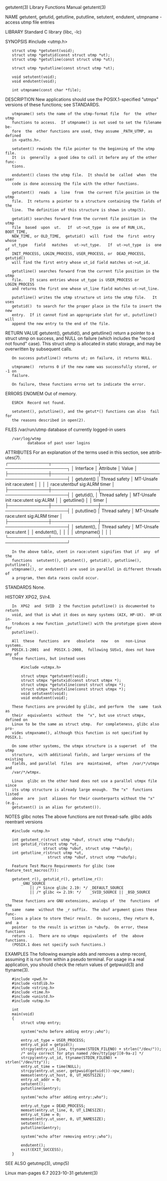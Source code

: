 getutent(3)                Library Functions Manual                getutent(3)

NAME
       getutent, getutid, getutline, pututline, setutent, endutent, utmpname -
       access utmp file entries

LIBRARY
       Standard C library (libc, -lc)

SYNOPSIS
       #include <utmp.h>

       struct utmp *getutent(void);
       struct utmp *getutid(const struct utmp *ut);
       struct utmp *getutline(const struct utmp *ut);

       struct utmp *pututline(const struct utmp *ut);

       void setutent(void);
       void endutent(void);

       int utmpname(const char *file);

DESCRIPTION
       New  applications  should use the POSIX.1-specified "utmpx" versions of
       these functions; see STANDARDS.

       utmpname() sets the name of the utmp-format file  for  the  other  utmp
       functions to access.  If utmpname() is not used to set the filename be‐
       fore  the  other functions are used, they assume _PATH_UTMP, as defined
       in <paths.h>.

       setutent() rewinds the file pointer to the beginning of the utmp  file.
       It  is  generally  a good idea to call it before any of the other func‐
       tions.

       endutent() closes the utmp file.  It should be  called  when  the  user
       code is done accessing the file with the other functions.

       getutent()  reads  a  line  from  the current file position in the utmp
       file.  It returns a pointer to a structure containing the fields of the
       line.  The definition of this structure is shown in utmp(5).

       getutid() searches forward from the current file position in  the  utmp
       file  based  upon  ut.   If  ut->ut_type  is one of RUN_LVL, BOOT_TIME,
       NEW_TIME, or OLD_TIME,  getutid()  will  find  the  first  entry  whose
       ut_type   field   matches   ut->ut_type.   If  ut->ut_type  is  one  of
       INIT_PROCESS, LOGIN_PROCESS, USER_PROCESS, or  DEAD_PROCESS,  getutid()
       will find the first entry whose ut_id field matches ut->ut_id.

       getutline() searches forward from the current file position in the utmp
       file.   It scans entries whose ut_type is USER_PROCESS or LOGIN_PROCESS
       and returns the first one whose ut_line field matches ut->ut_line.

       pututline() writes the utmp structure ut into the utmp file.   It  uses
       getutid()  to search for the proper place in the file to insert the new
       entry.  If it cannot find an appropriate slot for ut, pututline()  will
       append the new entry to the end of the file.

RETURN VALUE
       getutent(),  getutid(),  and  getutline()  return a pointer to a struct
       utmp on success, and NULL on failure (which includes  the  "record  not
       found" case).  This struct utmp is allocated in static storage, and may
       be overwritten by subsequent calls.

       On success pututline() returns ut; on failure, it returns NULL.

       utmpname()  returns 0 if the new name was successfully stored, or -1 on
       failure.

       On failure, these functions errno set to indicate the error.

ERRORS
       ENOMEM Out of memory.

       ESRCH  Record not found.

       setutent(), pututline(), and the getut*() functions can also  fail  for
       the reasons described in open(2).

FILES
       /var/run/utmp
              database of currently logged-in users

       /var/log/wtmp
              database of past user logins

ATTRIBUTES
       For  an  explanation  of  the  terms  used in this section, see attrib‐
       utes(7).
       ┌─────────────┬───────────────┬───────────────────────────────────────┐
       │ Interface   │ Attribute     │ Value                                 │
       ├─────────────┼───────────────┼───────────────────────────────────────┤
       │ getutent()  │ Thread safety │ MT-Unsafe init race:utent             │
       │             │               │ race:utentbuf sig:ALRM timer          │
       ├─────────────┼───────────────┼───────────────────────────────────────┤
       │ getutid(),  │ Thread safety │ MT-Unsafe init race:utent sig:ALRM    │
       │ getutline() │               │ timer                                 │
       ├─────────────┼───────────────┼───────────────────────────────────────┤
       │ pututline() │ Thread safety │ MT-Unsafe race:utent sig:ALRM timer   │
       ├─────────────┼───────────────┼───────────────────────────────────────┤
       │ setutent(), │ Thread safety │ MT-Unsafe race:utent                  │
       │ endutent(), │               │                                       │
       │ utmpname()  │               │                                       │
       └─────────────┴───────────────┴───────────────────────────────────────┘

       In the above table, utent in race:utent signifies that if  any  of  the
       functions  setutent(), getutent(), getutid(), getutline(), pututline(),
       utmpname(), or endutent() are used in parallel in different threads  of
       a program, then data races could occur.

STANDARDS
       None.

HISTORY
       XPG2, SVr4.

       In  XPG2  and  SVID  2 the function pututline() is documented to return
       void, and that is what it does on many systems (AIX, HP-UX).  HP-UX in‐
       troduces a new function _pututline() with the prototype given above for
       pututline().

       All  these  functions  are   obsolete   now   on   non-Linux   systems.
       POSIX.1-2001  and  POSIX.1-2008,  following SUSv1, does not have any of
       these functions, but instead uses

           #include <utmpx.h>

           struct utmpx *getutxent(void);
           struct utmpx *getutxid(const struct utmpx *);
           struct utmpx *getutxline(const struct utmpx *);
           struct utmpx *pututxline(const struct utmpx *);
           void setutxent(void);
           void endutxent(void);

       These functions are provided by glibc, and perform  the  same  task  as
       their  equivalents  without  the  "x", but use struct utmpx, defined on
       Linux to be the same as struct utmp.  For completeness, glibc also pro‐
       vides utmpxname(), although this function is not specified by POSIX.1.

       On some other systems, the utmpx structure is a superset  of  the  utmp
       structure,  with additional fields, and larger versions of the existing
       fields, and parallel  files  are  maintained,  often  /var/*/utmpx  and
       /var/*/wtmpx.

       Linux  glibc on the other hand does not use a parallel utmpx file since
       its utmp structure is already large enough.  The "x"  functions  listed
       above  are  just  aliases for their counterparts without the "x" (e.g.,
       getutxent() is an alias for getutent()).

NOTES
   glibc notes
       The above functions are not thread-safe.  glibc adds reentrant versions

       #include <utmp.h>

       int getutent_r(struct utmp *ubuf, struct utmp **ubufp);
       int getutid_r(struct utmp *ut,
                     struct utmp *ubuf, struct utmp **ubufp);
       int getutline_r(struct utmp *ut,
                       struct utmp *ubuf, struct utmp **ubufp);

       Feature Test Macro Requirements for glibc (see feature_test_macros(7)):

       getutent_r(), getutid_r(), getutline_r():
           _GNU_SOURCE
               || /* Since glibc 2.19: */ _DEFAULT_SOURCE
               || /* glibc <= 2.19: */    _SVID_SOURCE || _BSD_SOURCE

       These functions are GNU extensions, analogs of  the  functions  of  the
       same  name  without the _r suffix.  The ubuf argument gives these func‐
       tions a place to store their result.  On success, they return 0, and  a
       pointer  to the result is written in *ubufp.  On error, these functions
       return -1.  There are no utmpx  equivalents  of  the  above  functions.
       (POSIX.1 does not specify such functions.)

EXAMPLES
       The  following  example  adds and removes a utmp record, assuming it is
       run from within a pseudo terminal.  For usage in  a  real  application,
       you should check the return values of getpwuid(3) and ttyname(3).

       #include <pwd.h>
       #include <stdlib.h>
       #include <string.h>
       #include <time.h>
       #include <unistd.h>
       #include <utmp.h>

       int
       main(void)
       {
           struct utmp entry;

           system("echo before adding entry:;who");

           entry.ut_type = USER_PROCESS;
           entry.ut_pid = getpid();
           strcpy(entry.ut_line, ttyname(STDIN_FILENO) + strlen("/dev/"));
           /* only correct for ptys named /dev/tty[pqr][0-9a-z] */
           strcpy(entry.ut_id, ttyname(STDIN_FILENO) + strlen("/dev/tty"));
           entry.ut_time = time(NULL);
           strcpy(entry.ut_user, getpwuid(getuid())->pw_name);
           memset(entry.ut_host, 0, UT_HOSTSIZE);
           entry.ut_addr = 0;
           setutent();
           pututline(&entry);

           system("echo after adding entry:;who");

           entry.ut_type = DEAD_PROCESS;
           memset(entry.ut_line, 0, UT_LINESIZE);
           entry.ut_time = 0;
           memset(entry.ut_user, 0, UT_NAMESIZE);
           setutent();
           pututline(&entry);

           system("echo after removing entry:;who");

           endutent();
           exit(EXIT_SUCCESS);
       }

SEE ALSO
       getutmp(3), utmp(5)

Linux man-pages 6.7               2023-10-31                       getutent(3)
